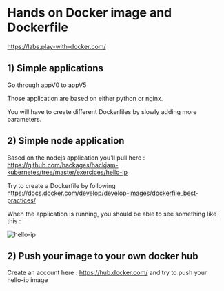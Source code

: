 # Hands on Docker image and Dockerfile

<https://labs.play-with-docker.com/>


## 1) Simple applications

Go through appV0 to appV5

Those application are based on either python or nginx.

You will have to create different Dockerfiles by slowly adding more parameters.

## 2) Simple node application

Based on the nodejs application you'll pull here : <https://github.com/hackages/hackjam-kubernetes/tree/master/exercices/hello-ip>

Try to create a Dockerfile by following <https://docs.docker.com/develop/develop-images/dockerfile_best-practices/>

When the application is running, you should be able to see something like this :

![hello-ip](/exo2/images/hello_ip.PNG)

## 2) Push your image to your own docker hub

Create an account here : <https://hub.docker.com/> and try to push your hello-ip image
